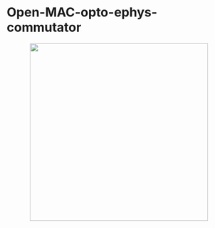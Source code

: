 # Open-MAC-opto-ephys-commutator
<p align="center" width="100%">
    <img src="https://user-images.githubusercontent.com/71041273/112722935-775e9980-8f0c-11eb-8351-2931762a965a.gif" width="400"/> 
</p>

